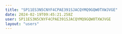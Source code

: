 ```yaml
---
title: "SP11ES3N5CNYF4CPAE391SJACQYMQ9GQW0TXWJVGE"
date: 2024-02-19T09:45:21.258Z
user: SP11ES3N5CNYF4CPAE391SJACQYMQ9GQW0TXWJVGE
layout: "users"
---
```

    
